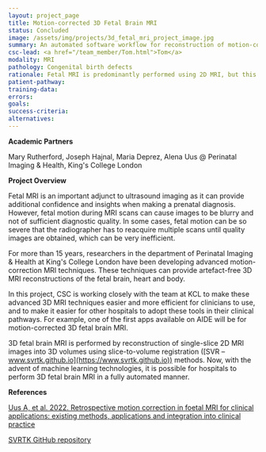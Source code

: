 ```yaml
---
layout: project_page
title: Motion-corrected 3D Fetal Brain MRI
status: Concluded
image: /assets/img/projects/3d_fetal_mri_project_image.jpg
summary: An automated software workflow for reconstruction of motion-corrected 3D fetal MRI images 
csc-lead: <a href="/team_member/Tom.html">Tom</a>
modality: MRI
pathology: Congenital birth defects
rationale: Fetal MRI is predominantly performed using 2D MRI, but this approach is susceptible to motion artefacts when the baby moves. Motion-corrected 3D MRI produces higher quality images, with the potential to improve diagnosis of abnormalities.
patient-pathway: 
training-data: 
errors: 
goals: 
success-criteria: 
alternatives: 
---
```

<b>Academic Partners</b>

Mary Rutherford, Joseph Hajnal, Maria Deprez, Alena Uus @ Perinatal Imaging & Health, King's College London

<b>Project Overview</b>

Fetal MRI is an important adjunct to ultrasound imaging as it can provide additional confidence and insights when making 
a prenatal diagnosis. However, fetal motion during MRI scans can cause images to be blurry and not of sufficient 
diagnostic quality. In some cases, fetal motion can be so severe that the radiographer has to reacquire multiple scans 
until quality images are obtained, which can be very inefficient.

For more than 15 years, researchers in the department of Perinatal Imaging & Health at King's College London have 
been developing advanced motion-correction MRI techniques. These techniques can provide artefact-free 3D MRI 
reconstructions of the fetal brain, heart and body. 

In this project, CSC is working closely with the team at KCL to make these advanced 3D MRI 
techniques easier and more efficient for clinicians to use, and to make it easier for other hospitals to adopt these 
tools in their clinical pathways. For example, one of the first apps available on AIDE will be for motion-corrected 3D 
fetal brain MRI.

3D fetal brain MRI is performed by reconstruction of single-slice 2D MRI images into 3D volumes using slice-to-volume 
registration ([SVR – www.svrtk.github.io](https://www.svrtk.github.io)) methods. Now, with the advent of machine 
learning technologies, it is possible for hospitals to perform 3D fetal brain MRI in a fully automated manner.

<b>References</b>

<a href="https://doi.org/10.1259/bjr.20220071">Uus A, et al. 2022. Retrospective motion correction in foetal MRI for 
clinical applications: existing methods, applications and integration into clinical practice</a>

<a href="http://www.svrtk.github.io/">SVRTK GitHub repository</a>
